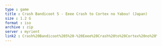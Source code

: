 ```yaml
---
type : game
title : Crash Bandicoot 5 - Eeee Crash to Cortex no Yabou! (Japan)
size : 1.2 G
format : iso
archive : zip
server : myrient
link2 : Crash%20Bandicoot%205%20-%20Eeee%20Crash%20to%20Cortex%20no%20Yabou%21%20%28Japan%29
---
```

